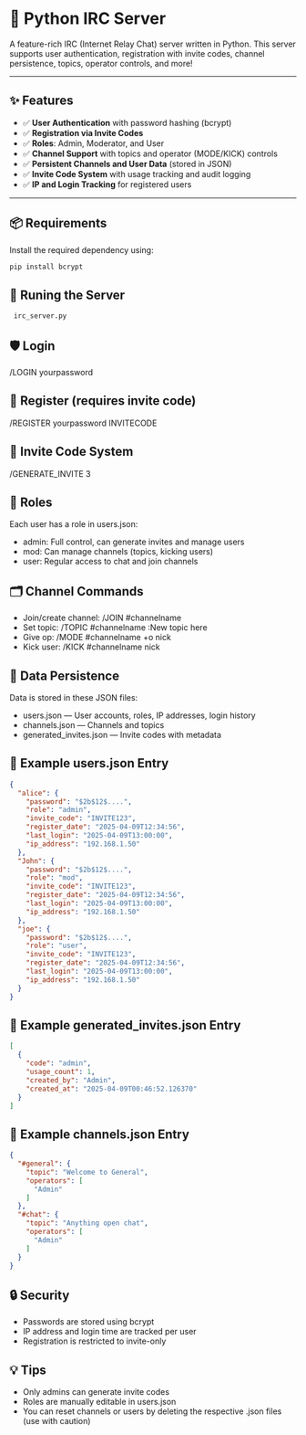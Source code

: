 
# 🔌 Python IRC Server

A feature-rich IRC (Internet Relay Chat) server written in Python. This server supports user authentication, registration with invite codes, channel persistence, topics, operator controls, and more!

---

## ✨ Features

- ✅ **User Authentication** with password hashing (bcrypt)
- ✅ **Registration via Invite Codes**
- ✅ **Roles**: Admin, Moderator, and User
- ✅ **Channel Support** with topics and operator (MODE/KICK) controls
- ✅ **Persistent Channels and User Data** (stored in JSON)
- ✅ **Invite Code System** with usage tracking and audit logging
- ✅ **IP and Login Tracking** for registered users

---

## 📦 Requirements

Install the required dependency using:

```bash
pip install bcrypt
```

## 🚀 Runing the Server
```bash
 irc_server.py
```

## 🛡️ Login
/LOGIN yourpassword

## 📝 Register (requires invite code)
/REGISTER yourpassword INVITECODE

## 🧾 Invite Code System
/GENERATE_INVITE 3

## 👥 Roles
Each user has a role in users.json:

- admin: Full control, can generate invites and manage users
- mod: Can manage channels (topics, kicking users)
- user: Regular access to chat and join channels

## 🗂️ Channel Commands
- Join/create channel: /JOIN #channelname
- Set topic: /TOPIC #channelname :New topic here
- Give op: /MODE #channelname +o nick
- Kick user: /KICK #channelname nick

## 🧠 Data Persistence
Data is stored in these JSON files:
- users.json — User accounts, roles, IP addresses, login history
- channels.json — Channels and topics
- generated_invites.json — Invite codes with metadata

## 📁 Example users.json Entry

```json 
{
  "alice": {
    "password": "$2b$12$....",
    "role": "admin",
    "invite_code": "INVITE123",
    "register_date": "2025-04-09T12:34:56",
    "last_login": "2025-04-09T13:00:00",
    "ip_address": "192.168.1.50"
  },
  "John": {
    "password": "$2b$12$....",
    "role": "mod",
    "invite_code": "INVITE123",
    "register_date": "2025-04-09T12:34:56",
    "last_login": "2025-04-09T13:00:00",
    "ip_address": "192.168.1.50"
  },
  "joe": {
    "password": "$2b$12$....",
    "role": "user",
    "invite_code": "INVITE123",
    "register_date": "2025-04-09T12:34:56",
    "last_login": "2025-04-09T13:00:00",
    "ip_address": "192.168.1.50"
  }
}
```

## 📁 Example generated_invites.json Entry
```json 
[
  {
    "code": "admin",
    "usage_count": 1,
    "created_by": "Admin",
    "created_at": "2025-04-09T00:46:52.126370"
  }
]
```

## 📁 Example channels.json Entry
```json 
{
  "#general": {
    "topic": "Welcome to General",
    "operators": [
      "Admin"
    ]
  },
  "#chat": {
    "topic": "Anything open chat",
    "operators": [
      "Admin"
    ]
  }
}
```


## 🔒 Security
- Passwords are stored using bcrypt
- IP address and login time are tracked per user
- Registration is restricted to invite-only

## 💡 Tips
- Only admins can generate invite codes
- Roles are manually editable in users.json
- You can reset channels or users by deleting the respective .json files (use with caution)

